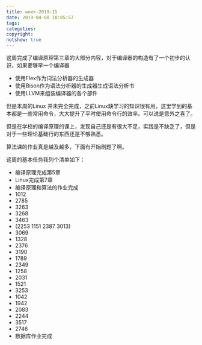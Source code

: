 ```yaml
---
title: week-2019-15
date: 2019-04-08 10:05:57
tags:
categoties:
copyright:
notshow: true
---
```

这周完成了编译原理第三章的大部分内容，对于编译器的构造有了一个初步的认识，如果要够早一个编译器
+ 使用Flex作为词法分析器的生成器
+ 使用Bison作为语法分析器的生成器生成语法分析书
+ 使用LLVM来组装编译器的各个部件

但是本周的Linux 并未完全完成，之前Linux缺学习的知识很有用，这里学到的基本都是一些常用命令，大大提升了平时使用命令行的效率。可以说是意外之喜了。

但是在学校的编译原理的课上，发现自己还是有很大不足，实践是不缺乏了，但是对于一些理论基础行的东西还是不够熟悉。

算法课的作业真是越及越多，下面有开始刷题了啊。

这周的基本任务我列个清单如下：
+ 编译原理完成第5章
+ Linux完成第7章
+ 编译原理和算法的作业完成
 + 1012
 + 2785
 + 3263
 + 3268
 + 3463
 + (2253 1151 2387 3013)
 + 3069
 + 1328
 + 2376
 + 3190
 + 1789
 + 2349
 + 1258
 + 2031
 + 1521
 + 3253
 + 1042
 + 1942
 + 2083
 + 2244
 + 3517
 + 2746
+ 数据库作业完成

